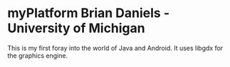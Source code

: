 myPlatform
Brian Daniels - University of Michigan
================

This is my first foray into the world of Java and Android. It uses libgdx for the graphics engine.